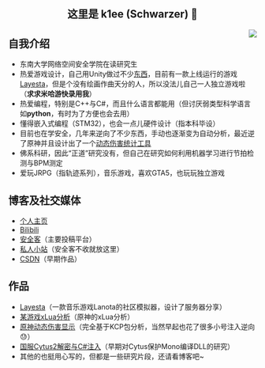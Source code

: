 <h2 align="center">这里是 k1ee (Schwarzer) 👋</h2> 

<img align="right" src="https://github-readme-stats.vercel.app/api?username=cnSchwarzer&show_icons=true&hide_border=true&theme=default&locale=cn"/>

## 自我介绍
- 东南大学网络空间安全学院在读研究生
- 热爱游戏设计，自己用Unity做过不少[东西](https://www.schwarzer.wang)，目前有一款上线运行的游戏[Layesta](https://www.taptap.com/app/159199)，但是个没有绘画作曲天分的人，所以没法儿自己一人独立游戏啦 （**求求米哈游快录用我**）
- 热爱编程，特别是C++与C#，而且什么语言都能用（但讨厌弱类型科学语言如**python**，有时为了方便也会去用）
- 懂得嵌入式编程（STM32），也会一点儿硬件设计（指本科毕设）
- 目前也在学安全，几年来逆向了不少东西，手动也逐渐变为自动分析，最近逆了原神并且设计出了一个[动态伤害统计工具](https://www.bilibili.com/video/BV1Sy4y1E73y/)
- 佛系科研，因此“正道”研究没有，但自己在研究如何利用机器学习进行节拍检测与BPM测定
- 爱玩JRPG（指轨迹系列），音乐游戏，喜欢GTA5，也玩玩独立游戏

## 博客及社交媒体
- [个人主页](https://www.schwarzer.wang)
- [Bilibili](https://space.bilibili.com/2305653)
- [安全客](https://www.anquanke.com/member/155096)（主要投稿平台）
- [私人小站](https://blog.schwarzer.wang)（安全客不收就放这里）
- [CSDN](https://blog.csdn.net/schwarzer_w)（早期作品）

## 作品
- [Layesta](https://www.taptap.com/app/159199)（一款音乐游戏Lanota的社区模拟器，设计了服务器分享） 
- [某游戏xLua分析](https://www.anquanke.com/post/id/231798)（原神的xLua分析）
- [原神动态伤害显示](https://www.bilibili.com/video/BV1Sy4y1E73y/)（完全基于KCP包分析，当然早起也花了很多小号注入逆向😓）
- [国服Cytus2解密与C#注入](https://blog.schwarzer.wang/2019/07/20/sec.android.cytus2/)（早期对Cytus保护Mono编译DLL的研究）
- 其他的也挺用心写的，但都是一些研究片段，还请看博客吧~
